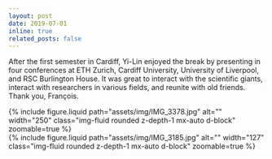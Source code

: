 ```yaml
---
layout: post
date: 2019-07-01
inline: true
related_posts: false
---
```


After the first semester in Cardiff, Yi-Lin enjoyed the break by presenting in four conferences at ETH Zurich, Cardiff University, University of Liverpool, and RSC Burlington House. It was great to interact with the scientific giants, interact with researchers in various fields, and reunite with old friends. Thank you, François.

<div class="row mt-3 justify-content-center"> 
  <div class="col-sm-auto mt-3 mt-md-0 text-center"> 
    {% include figure.liquid
      path="assets/img/IMG_3378.jpg" 
      alt=""
      width="250"
      class="img-fluid rounded z-depth-1 mx-auto d-block"
      zoomable=true
    %}
  </div>
  <div class="col-sm-auto mt-3 mt-md-0 text-center">
    {% include figure.liquid
      path="assets/img/IMG_3185.jpg" 
      alt=""
      width="127" 
      class="img-fluid rounded z-depth-1 mx-auto d-block"
      zoomable=true
    %}
  </div>
</div>